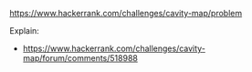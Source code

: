 https://www.hackerrank.com/challenges/cavity-map/problem

Explain:

- https://www.hackerrank.com/challenges/cavity-map/forum/comments/518988
